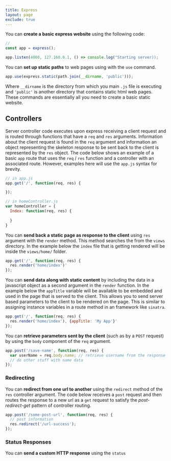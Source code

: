 ```yaml
---
title: Express
layout: page
exclude: true
---
```

You can **create a basic express website** using the following code:
```javascript
//
const app = express();

app.listen(4000, 127.160.0.1, () => console.log("Starting server));
```
You can **set up static paths** to web pages using with the `use` command.
```javascript
app.use(express.static(path.join(__dirname, 'public')));
```
Where `__dirname` is the directory from which you main `.js` file is executing and `'public'` is another directory that contains static html web pages. These commands are essentially all you need to create a basic static website.

## Controllers
Server controller code executes upon express receiving a client request and is routed through functions that have a `req` and `res` arguments. Information about the client request is found in the `req` argument and information an object representing the skeleton response to be sent back to the client is represented by the `res` object. The code below shows an example of a basic `app` route that uses the `req` / `res` function and a controller with an associated route. However, examples here will use the `app.js` syntax for brevity.
```js
// in app.js
app.get('/', function(req, res) {

});

// in homeController.js
var homeController = {
  Index: function(req, res) {
    
  }
}
```

You can **send back a static page as response to the client** using `res` argument with the `render` method. This method searches the from the `views` directory. In the example below the `index` file that is getting rendered will be inside the `views/home/` folder.
```js
app.get('/', function(req, res) {
  res.render('home/index')'
});
```

You can **send data along with static content** by including the data in a javascript object as a second argument in the `render` function. In the example below the `appTitle` variable will be available to be embedded and used in the page that is served to the client. This allows you to send server based parameters to the client to be rendered on the page. This is similar to assigning instance variables in a route method in an framework like `sinatra`.
```js
app.get('/', function(req, res) {
  res.render('home/index'), {appTitle: 'My App'}'
});
```

You can **retrieve parameters sent by the client** (such as by a `POST` request) by using the `body` component of the `req` argument.
```js
app.post('/save-name', function(req, res) {
  var userName = req.body.name; // retrieve username from the response body
  // do other stuff with name data
});
```

### Redirecting
You can **redirect from one url to another** using the `redirect` method of the `res` controller argument. The code below receives a `post` request and then routes the response to a new url as a `get` request to satisfy the *post-redirect-get* pattern of controller routing.
```js
app.post('/some-post-url', function(req, res) {
  // post information
  res.redirect('/url-success');
});
```

### Status Responses
You can **send a custom HTTP response** using the `status`
<!--stackedit_data:
eyJoaXN0b3J5IjpbMTA3MzM2MDYyNiw4OTQyMjczODcsLTE2MT
M1NDAxNzRdfQ==
-->